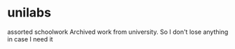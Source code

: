 # unilabs
assorted schoolwork 
Archived work from university. So I don't lose anything in case I need it
